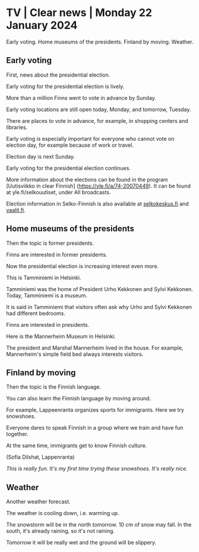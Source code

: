 # TV \| Clear news \| Monday 22 January 2024

Early voting. Home museums of the presidents. Finland by moving. Weather.

## Early voting

First, news about the presidential election.

Early voting for the presidential election is lively.

More than a million Finns went to vote in advance by Sunday.

Early voting locations are still open today, Monday, and tomorrow, Tuesday.

There are places to vote in advance, for example, in shopping centers and libraries.

Early voting is especially important for everyone who cannot vote on election day, for example because of work or travel.

Election day is next Sunday.

Early voting for the presidential election continues.

More information about the elections can be found in the program [Uutisviikko in clear Finnish] (https://yle.fi/a/74-20070449). It can be found at yle.fi/selkouutiset, under All broadcasts.

Election information in Selko-Finnish is also available at [selkokeskus.fi](https://selkokeskus.fi/) and [vaalit.fi](https://vaalit.fi/etusivu).

## Home museums of the presidents

Then the topic is former presidents.

Finns are interested in former presidents.

Now the presidential election is increasing interest even more.

This is Tamminiemi in Helsinki.

Tamminiemi was the home of President Urho Kekkonen and Sylvi Kekkonen. Today, Tamminiemi is a museum.

It is said in Tamminiemi that visitors often ask why Urho and Sylvi Kekkonen had different bedrooms.

Finns are interested in presidents.

Here is the Mannerheim Museum in Helsinki.

The president and Marshal Mannerheim lived in the house. For example, Mannerheim's simple field bed always interests visitors.

## Finland by moving

Then the topic is the Finnish language.

You can also learn the Finnish language by moving around.

For example, Lappeenranta organizes sports for immigrants. Here we try snowshoes.

Everyone dares to speak Finnish in a group where we train and have fun together.

At the same time, immigrants get to know Finnish culture.

(Sofia Dilshat, Lappenranta)

*This is really fun. It's my first time trying these snowshoes. It's really nice.*

## Weather

Another weather forecast.

The weather is cooling down, i.e. warming up.

The snowstorm will be in the north tomorrow. 10 cm of snow may fall. In the south, it's already raining, so it's not raining.

Tomorrow it will be really wet and the ground will be slippery.

